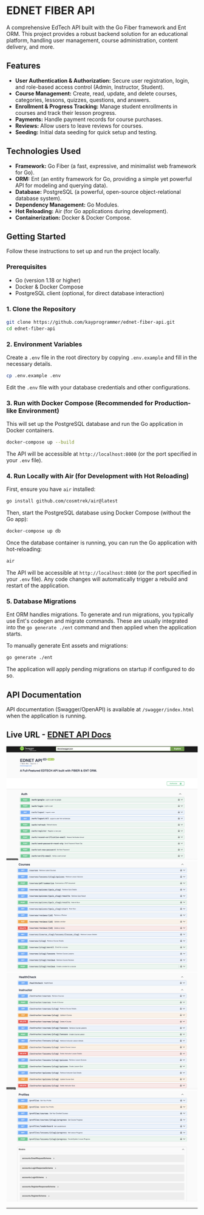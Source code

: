# EDNET FIBER API

A comprehensive EdTech API built with the Go Fiber framework and Ent ORM. This project provides a robust backend solution for an educational platform, handling user management, course administration, content delivery, and more.

## Features

*   **User Authentication & Authorization:** Secure user registration, login, and role-based access control (Admin, Instructor, Student).
*   **Course Management:** Create, read, update, and delete courses, categories, lessons, quizzes, questions, and answers.
*   **Enrollment & Progress Tracking:** Manage student enrollments in courses and track their lesson progress.
*   **Payments:** Handle payment records for course purchases.
*   **Reviews:** Allow users to leave reviews for courses.
*   **Seeding:** Initial data seeding for quick setup and testing.

## Technologies Used

*   **Framework:** Go Fiber (a fast, expressive, and minimalist web framework for Go).
*   **ORM:** Ent (an entity framework for Go, providing a simple yet powerful API for modeling and querying data).
*   **Database:** PostgreSQL (a powerful, open-source object-relational database system).
*   **Dependency Management:** Go Modules.
*   **Hot Reloading:** Air (for Go applications during development).
*   **Containerization:** Docker & Docker Compose.

## Getting Started

Follow these instructions to set up and run the project locally.

### Prerequisites

*   Go (version 1.18 or higher)
*   Docker & Docker Compose
*   PostgreSQL client (optional, for direct database interaction)

### 1. Clone the Repository

```bash
git clone https://github.com/kayprogrammer/ednet-fiber-api.git
cd ednet-fiber-api
```

### 2. Environment Variables

Create a `.env` file in the root directory by copying `.env.example` and fill in the necessary details.

```bash
cp .env.example .env
```

Edit the `.env` file with your database credentials and other configurations.

### 3. Run with Docker Compose (Recommended for Production-like Environment)

This will set up the PostgreSQL database and run the Go application in Docker containers.

```bash
docker-compose up --build
```

The API will be accessible at `http://localhost:8000` (or the port specified in your `.env` file).

### 4. Run Locally with Air (for Development with Hot Reloading)

First, ensure you have `air` installed:

```bash
go install github.com/cosmtrek/air@latest
```

Then, start the PostgreSQL database using Docker Compose (without the Go app):

```bash
docker-compose up db
```

Once the database container is running, you can run the Go application with hot-reloading:

```bash
air
```

The API will be accessible at `http://localhost:8000` (or the port specified in your `.env` file). Any code changes will automatically trigger a rebuild and restart of the application.

### 5. Database Migrations

Ent ORM handles migrations. To generate and run migrations, you typically use Ent's codegen and migrate commands. These are usually integrated into the `go generate ./ent` command and then applied when the application starts.

To manually generate Ent assets and migrations:

```bash
go generate ./ent
```

The application will apply pending migrations on startup if configured to do so.

## API Documentation

API documentation (Swagger/OpenAPI) is available at `/swagger/index.html` when the application is running.

## Live URL - [EDNET API Docs](https://ednet-api.fly.io)

![alt text](https://github.com/kayprogrammer/ednet-fiber-api/blob/main/display/disp1.png?raw=true)
![alt text](https://github.com/kayprogrammer/ednet-fiber-api/blob/main/display/disp2.png?raw=true)
![alt text](https://github.com/kayprogrammer/ednet-fiber-api/blob/main/display/disp3.png?raw=true)
![alt text](https://github.com/kayprogrammer/ednet-fiber-api/blob/main/display/disp4.png?raw=true)

---
